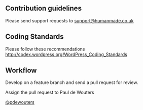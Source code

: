## Contribution guidelines ##

Please send support requests to support@humanmade.co.uk

## Coding Standards ##

Please follow these recommendations
http://codex.wordpress.org/WordPress_Coding_Standards

## Workflow ##
Develop on a feature branch and send a pull request for review.

Assign the pull request to Paul de Wouters 

[@pdewouters](https://github.com/pdewouters)
